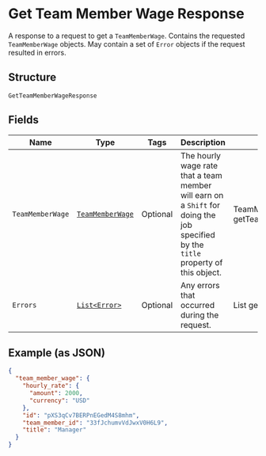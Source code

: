 
# Get Team Member Wage Response

A response to a request to get a `TeamMemberWage`. Contains
the requested `TeamMemberWage` objects. May contain a set of `Error` objects if
the request resulted in errors.

## Structure

`GetTeamMemberWageResponse`

## Fields

| Name | Type | Tags | Description | Getter |
|  --- | --- | --- | --- | --- |
| `TeamMemberWage` | [`TeamMemberWage`](/doc/models/team-member-wage.md) | Optional | The hourly wage rate that a team member will earn on a `Shift` for doing the job<br>specified by the `title` property of this object. | TeamMemberWage getTeamMemberWage() |
| `Errors` | [`List<Error>`](/doc/models/error.md) | Optional | Any errors that occurred during the request. | List<Error> getErrors() |

## Example (as JSON)

```json
{
  "team_member_wage": {
    "hourly_rate": {
      "amount": 2000,
      "currency": "USD"
    },
    "id": "pXS3qCv7BERPnEGedM4S8mhm",
    "team_member_id": "33fJchumvVdJwxV0H6L9",
    "title": "Manager"
  }
}
```

